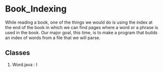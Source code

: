# Book_Indexing
While reading a book, one of the things we would do is using the index at the end of the book in which we can find pages where a word or a phrase is used in the book. Our major goal, this time, is to make a program that builds an index of words from a file that we will parse.

## Classes 
1. Word.java : I
